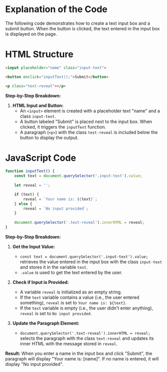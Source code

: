 
# Explanation of the Code

The following code demonstrates how to create a text input box and a submit button. When the button is clicked, the text entered in the input box is displayed on the page.

# HTML Structure

```html
<input placeholder="name" class="input-text">

<button onclick="inputText();">Submit</button>

<p class="text-reveal"></p>
```

**Step-by-Step Breakdown:**

1. **HTML Input and Button:**
   - An `<input>` element is created with a placeholder text "name" and a class `input-text`.
   - A button labeled "Submit" is placed next to the input box. When clicked, it triggers the `inputText` function.
   - A paragraph (`<p>`) with the class `text-reveal` is included below the button to display the output.

# JavaScript Code

```javascript
function inputText() {
    const text = document.querySelector('.input-text').value;
    
    let reveal = '';

    if (text) {
        reveal = `Your name is: ${text}`;
    } else {
        reveal = `No input provided`;
    }
   
    document.querySelector('.text-reveal').innerHTML = reveal;
}
```

**Step-by-Step Breakdown:**

1. **Get the Input Value:**
   - `const text = document.querySelector('.input-text').value;` retrieves the value entered in the input box with the class `input-text` and stores it in the variable `text`.
   - `.value` is used to get the text entered by the user.

2. **Check if Input is Provided:**
   - A variable `reveal` is initialized as an empty string.
   - If the `text` variable contains a value (i.e., the user entered something), `reveal` is set to `Your name is: ${text}`.
   - If the `text` variable is empty (i.e., the user didn't enter anything), `reveal` is set to `No input provided`.

3. **Update the Paragraph Element:**
   - `document.querySelector('.text-reveal').innerHTML = reveal;` selects the paragraph with the class `text-reveal` and updates its inner HTML with the message stored in `reveal`.

**Result:**
When you enter a name in the input box and click "Submit", the paragraph will display "Your name is: [name]". If no name is entered, it will display "No input provided".
